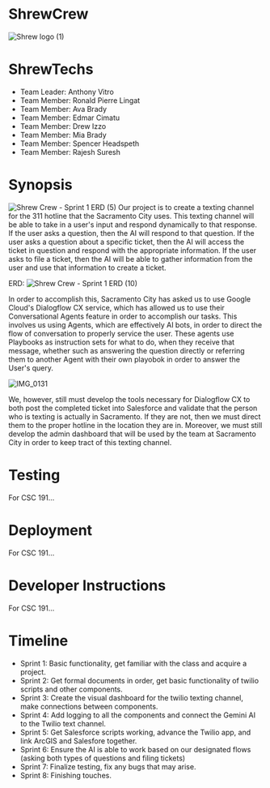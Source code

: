 # ShrewCrew
 ![Shrew logo (1)](https://github.com/user-attachments/assets/a7e46d64-bf4a-4d0c-a2de-d96bc6980590)

ShrewTechs
=======
- Team Leader: Anthony Vitro
- Team Member: Ronald Pierre Lingat
- Team Member: Ava Brady
- Team Member: Edmar Cimatu
- Team Member: Drew Izzo
- Team Member: Mia Brady
- Team Member: Spencer Headspeth
- Team Member: Rajesh Suresh

Synopsis
=======
![Shrew Crew - Sprint 1 ERD (5)](https://github.com/user-attachments/assets/c6764f20-2b85-45c5-bd72-24c2b7e75553)
Our project is to create a texting channel for the 311 hotline that the Sacramento City uses. This texting channel will be able to take in a user's input and respond dynamically to that response. If the user asks a question, then the AI will respond to that question. If the user asks a question about a specific ticket, then the AI will access the ticket in question and respond with the appropriate information. If the user asks to file a ticket, then the AI will be able to gather information from the user and use that information to create a ticket.

ERD:
![Shrew Crew - Sprint 1 ERD (10)](https://github.com/user-attachments/assets/7bd8e6d1-c690-4b28-9e2f-e4a7513d1e66)

In order to accomplish this, Sacramento City has asked us to use Google Cloud's Dialogflow CX service, which has allowed us to use their Conversational Agents feature in order to accomplish our tasks. This involves us using Agents, which are effectively AI bots, in order to direct the flow of conversation to properly service the user. These agents use Playbooks as instruction sets for what to do, when they receive that message, whether such as answering the question directly or referring them to another Agent with their own playobok in order to answer the User's query.

![IMG_0131](https://github.com/user-attachments/assets/3d0a29fa-c478-4c41-96f6-968c40b600ee)

We, however, still must develop the tools necessary for Dialogflow CX to both post the completed ticket into Salesforce and validate that the person who is texting is actually in Sacramento. If they are not, then we must direct them to the proper hotline in the location they are in. Moreover, we must still develop the admin dashboard that will be used by the team at Sacramento City in order to keep tract of this texting channel.

Testing
=======
For CSC 191...

Deployment
=======
For CSC 191...

Developer Instructions
=======
For CSC 191...

Timeline
=======
- Sprint 1: Basic functionality, get familiar with the class and acquire a project.
- Sprint 2: Get formal documents in order, get basic functionality of twilio scripts and other components.
- Sprint 3: Create the visual dashboard for the twilio texting channel, make connections between components.
- Sprint 4: Add logging to all the components and connect the Gemini AI to the Twilio text channel.
- Sprint 5: Get Salesforce scripts working, advance the Twilio app, and link ArcGIS and Salesfore together.
- Sprint 6: Ensure the AI is able to work based on our designated flows (asking both types of questions and filing tickets)
- Sprint 7: Finalize testing, fix any bugs that may arise.
- Sprint 8: Finishing touches.

